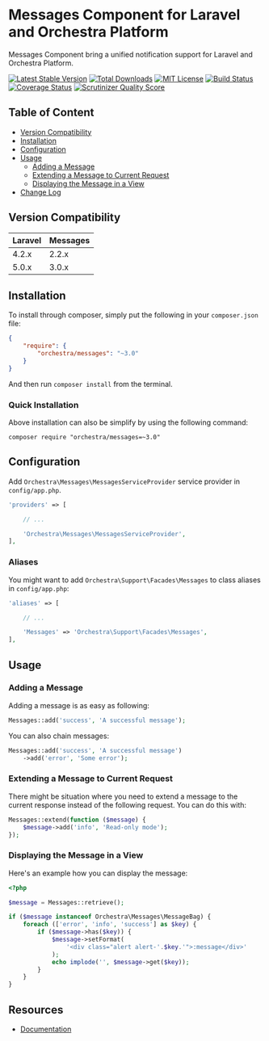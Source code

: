 Messages Component for Laravel and Orchestra Platform
==============

Messages Component bring a unified notification support for Laravel and Orchestra Platform.

[![Latest Stable Version](https://img.shields.io/github/release/orchestral/messages.svg?style=flat)](https://packagist.org/packages/orchestra/messages)
[![Total Downloads](https://img.shields.io/packagist/dt/orchestra/messages.svg?style=flat)](https://packagist.org/packages/orchestra/messages)
[![MIT License](https://img.shields.io/packagist/l/orchestra/messages.svg?style=flat)](https://packagist.org/packages/orchestra/messages)
[![Build Status](https://img.shields.io/travis/orchestral/messages/3.0.svg?style=flat)](https://travis-ci.org/orchestral/messages)
[![Coverage Status](https://img.shields.io/coveralls/orchestral/messages/3.0.svg?style=flat)](https://coveralls.io/r/orchestral/messages?branch=3.0)
[![Scrutinizer Quality Score](https://img.shields.io/scrutinizer/g/orchestral/messages/3.0.svg?style=flat)](https://scrutinizer-ci.com/g/orchestral/messages/)

## Table of Content

* [Version Compatibility](#version-compatibility)
* [Installation](#installation)
* [Configuration](#configuration)
* [Usage](#usage)
  - [Adding a Message](#adding-a-message)
  - [Extending a Message to Current Request](#extending-a-message-to-current-request)
  - [Displaying the Message in a View](#displaying-the-message-in-a-view)
* [Change Log](http://orchestraplatform.com/docs/latest/components/messages/changes#v3-0)

## Version Compatibility

Laravel    | Messages
:----------|:----------
 4.2.x     | 2.2.x
 5.0.x     | 3.0.x

## Installation

To install through composer, simply put the following in your `composer.json` file:

```json
{
    "require": {
        "orchestra/messages": "~3.0"
    }
}
```

And then run `composer install` from the terminal.

### Quick Installation

Above installation can also be simplify by using the following command:

    composer require "orchestra/messages=~3.0"


## Configuration

Add `Orchestra\Messages\MessagesServiceProvider` service provider in `config/app.php`.

```php
'providers' => [

    // ...

    'Orchestra\Messages\MessagesServiceProvider',
],
```

### Aliases

You might want to add `Orchestra\Support\Facades\Messages` to class aliases in `config/app.php`:

```php
'aliases' => [

    // ...

    'Messages' => 'Orchestra\Support\Facades\Messages',
],
```

## Usage

### Adding a Message

Adding a message is as easy as following:

```php
Messages::add('success', 'A successful message');
```

You can also chain messages:

```php
Messages::add('success', 'A successful message')
    ->add('error', 'Some error');
```

### Extending a Message to Current Request

There might be situation where you need to extend a message to the current response instead of the following request. You can do this with:

```php
Messages::extend(function ($message) {
    $message->add('info', 'Read-only mode');
});
```

### Displaying the Message in a View

Here's an example how you can display the message:

```php
<?php

$message = Messages::retrieve();

if ($message instanceof Orchestra\Messages\MessageBag) {
    foreach (['error', 'info', 'success'] as $key) {
        if ($message->has($key)) {
            $message->setFormat(
                '<div class="alert alert-'.$key.'">:message</div>'
            );
            echo implode('', $message->get($key));
        }
    }
}
```

## Resources

* [Documentation](http://orchestraplatform.com/docs/latest/components/messages)
